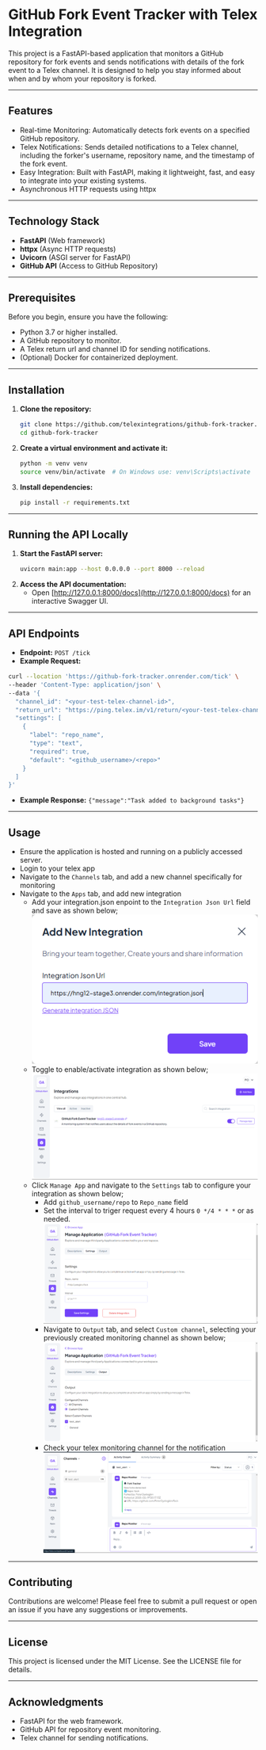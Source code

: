# GitHub Fork Event Tracker with Telex Integration
This project is a FastAPI-based application that monitors a GitHub repository for fork events and sends notifications with details of the fork event to a Telex channel. It is designed to help you stay informed about when and by whom your repository is forked.

---

## Features
- Real-time Monitoring: Automatically detects fork events on a specified GitHub repository.
- Telex Notifications: Sends detailed notifications to a Telex channel, including the forker's username, repository name, and the timestamp of the fork event.
- Easy Integration: Built with FastAPI, making it lightweight, fast, and easy to integrate into your existing systems.
- Asynchronous HTTP requests using httpx

---

## Technology Stack
- **FastAPI** (Web framework)
- **httpx** (Async HTTP requests)
- **Uvicorn** (ASGI server for FastAPI)
- **GitHub API** (Access to GitHub Repository)

---

## Prerequisites
Before you begin, ensure you have the following:
- Python 3.7 or higher installed.
- A GitHub repository to monitor.
- A Telex return url and channel ID for sending notifications.
- (Optional) Docker for containerized deployment.

---

## Installation
1. **Clone the repository:**
   ```bash
   git clone https://github.com/telexintegrations/github-fork-tracker.git
   cd github-fork-tracker
   ```
2. **Create a virtual environment and activate it:**
   ```bash
   python -m venv venv
   source venv/bin/activate  # On Windows use: venv\Scripts\activate
   ```
3. **Install dependencies:**
   ```bash
   pip install -r requirements.txt
   ```

---

## Running the API Locally
1. **Start the FastAPI server:**
   ```bash
   uvicorn main:app --host 0.0.0.0 --port 8000 --reload
   ```
2. **Access the API documentation:**
   - Open [http://127.0.0.1:8000/docs](http://127.0.0.1:8000/docs) for an interactive Swagger UI.

---

## API Endpoints
- **Endpoint:** `POST /tick`
- **Example Request:**
```bash
curl --location 'https://github-fork-tracker.onrender.com/tick' \
--header 'Content-Type: application/json' \
--data '{
  "channel_id": "<your-test-telex-channel-id>",
  "return_url": "https://ping.telex.im/v1/return/<your-test-telex-channel-id>",
  "settings": [
    {
      "label": "repo_name",
      "type": "text",
      "required": true,
      "default": "<github_username>/<repo>"
    }
  ]
}'
```
- **Example Response:** `{"message":"Task added to background tasks"}`

---

## Usage
- Ensure the application is hosted and running on a publicly accessed server.
- Login to your telex app
- Navigate to the `Channels` tab, and add a new channel specifically for monitoring
- Navigate to the `Apps` tab, and add new integration
   - Add your integration.json enpoint to the `Integration Json Url` field and save as shown below;
     ![add_integration](images/add-integration.png)
   - Toggle to enable/activate integration as shown below;
     ![activate_integration](images/activate-integration.png)
   - Click `Manage App` and navigate to the `Settings` tab to configure your integration as shown below;
     * Add `github_username/repo` to `Repo_name` field
     * Set the interval to triger request every 4 hours `0 */4 * * *` or as needed. 
     ![settings_config](images/settings-config.png)
     * Navigate to `Output` tab, and select `Custom channel`, selecting your previously created monitoring channel as shown below;
     ![output_config](images/output-config.png)
     * Check your telex monitoring channel for the notification
     ![channel_notification](images/channel-notification.png)

---

## Contributing
Contributions are welcome! Please feel free to submit a pull request or open an issue if you have any suggestions or improvements.

---

## License
This project is licensed under the MIT License. See the LICENSE file for details.

---

## Acknowledgments
- FastAPI for the web framework.
- GitHub API for repository event monitoring.
- Telex channel for sending notifications.

